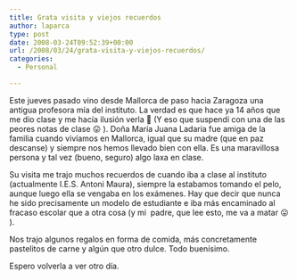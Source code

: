 ```yaml
---
title: Grata visita y viejos recuerdos
author: laparca
type: post
date: 2008-03-24T09:52:39+00:00
url: /2008/03/24/grata-visita-y-viejos-recuerdos/
categories:
  - Personal

---
```

Este jueves pasado vino desde Mallorca de paso hacia Zaragoza una antigua profesora mía del instituto. La verdad es que hace ya 14 años que me dio clase y me hacía ilusión verla 🙂 (Y eso que suspendí con una de las peores notas de clase 😛 ). Doña María Juana Ladaria fue amiga de la familia cuando vivíamos en Mallorca, igual que su madre (que en paz descanse) y siempre nos hemos llevado bien con ella. Es una maravillosa persona y tal vez (bueno, seguro) algo laxa en clase.

Su visita me trajo muchos recuerdos de cuando iba a clase al instituto (actualmente I.E.S. Antoni Maura), siempre la estabamos tomando el pelo, aunque luego ella se vengaba en los exámenes. Hay que decir que nunca he sido precisamente un modelo de estudiante e iba más encaminado al fracaso escolar que a otra cosa (y mi  padre, que lee esto, me va a matar 😛 ).

Nos trajo algunos regalos en forma de comida, más concretamente pastelitos de carne y algún que otro dulce. Todo buenísimo.

Espero volverla a ver otro día.